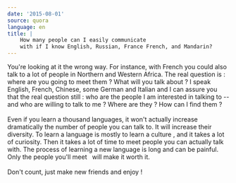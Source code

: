 ```yaml
---
date: '2015-08-01'
source: quora
language: en
title: |
    How many people can I easily communicate
    with if I know English, Russian, France French, and Mandarin?
---
```


You\'re looking at it the wrong way. For instance, with French you could
also talk to a lot of people in Northern and Western Africa. The real
question is : where are you going to meet them ? What will you talk
about ? I speak English, French, Chinese, some German and Italian and I
can assure you that the real question still : who are the people I am
interested in talking to \-- and who are willing to talk to me ? Where
are they ? How can I find them ?\
\
Even if you learn a thousand languages, it won\'t actually increase
dramatically the number of people you can talk to. It will increase
their diversity. To learn a language is mostly to learn a culture , and
it takes a lot of curiosity. Then it takes a lot of time to meet people
you can actually talk with. The process of learning a new language is
long and can be painful. Only the people you\'ll meet   will make it
worth it.\
\
Don\'t count, just make new friends and enjoy !
